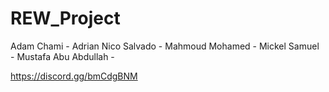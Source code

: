 # REW_Project

Adam Chami -
Adrian Nico Salvado -
Mahmoud Mohamed -
Mickel Samuel -
Mustafa Abu Abdullah -

https://discord.gg/bmCdgBNM
